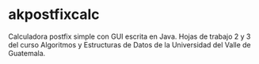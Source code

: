 # akpostfixcalc
Calculadora postfix simple con GUI escrita en Java. Hojas de trabajo 2 y 3 del curso Algoritmos y Estructuras de Datos de la Universidad del Valle de Guatemala.
